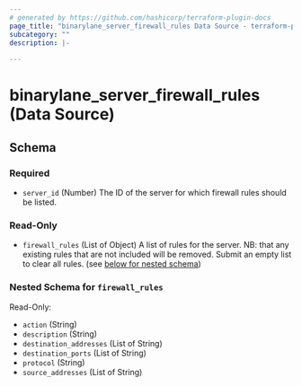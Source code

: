 ```yaml
---
# generated by https://github.com/hashicorp/terraform-plugin-docs
page_title: "binarylane_server_firewall_rules Data Source - terraform-provider-binarylane"
subcategory: ""
description: |-
  
---
```


# binarylane_server_firewall_rules (Data Source)





<!-- schema generated by tfplugindocs -->
## Schema

### Required

- `server_id` (Number) The ID of the server for which firewall rules should be listed.

### Read-Only

- `firewall_rules` (List of Object) A list of rules for the server. NB: that any existing rules that are not included will be removed. Submit an empty list to clear all rules. (see [below for nested schema](#nestedatt--firewall_rules))

<a id="nestedatt--firewall_rules"></a>
### Nested Schema for `firewall_rules`

Read-Only:

- `action` (String)
- `description` (String)
- `destination_addresses` (List of String)
- `destination_ports` (List of String)
- `protocol` (String)
- `source_addresses` (List of String)
